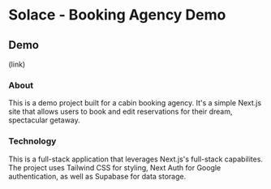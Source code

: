 # Solace - Booking Agency Demo

## Demo

(link)

### About

This is a demo project built for a cabin booking agency. It's a simple Next.js site that allows users to book and edit reservations for their dream, spectacular getaway.

### Technology

This is a full-stack application that leverages Next.js's full-stack capabilites. The project uses Tailwind CSS for styling, Next Auth for Google authentication, as well as Supabase for data storage.
